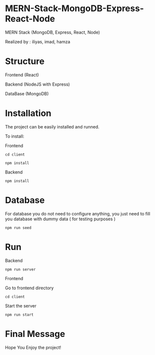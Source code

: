 # MERN-Stack-MongoDB-Express-React-Node
MERN Stack (MongoDB, Express, React, Node)

Realized by : iliyas, imad, hamza

# Structure
Frontend (React)

Backend (NodeJS with Express)

DataBase (MongoDB)

# Installation
The project can be easily installed and runned.

To install:

Frontend

```
cd client
```

```
npm install
```

Backend

```
npm install
```

# Database

For database you do not need to configure anything, you just need to fill you database with dummy data ( for testing purposes ) 

```
npm run seed
```

# Run

Backend

```
npm run server
```

Frontend

Go to frontend directory

```
cd client
```

Start the server

```
npm run start
```

# Final Message
Hope You Enjoy the project!

